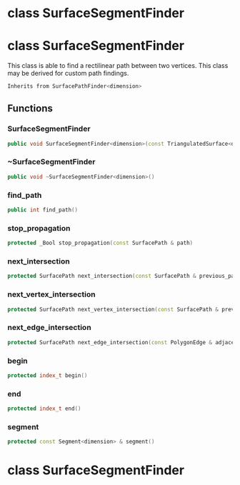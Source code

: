 # class SurfaceSegmentFinder

# class SurfaceSegmentFinder


 This class is able to find a rectilinear path between two vertices. This class may be derived for custom path findings.



```cpp
Inherits from SurfacePathFinder<dimension>
```



## Functions

### SurfaceSegmentFinder

```cpp
public void SurfaceSegmentFinder<dimension>(const TriangulatedSurface<dimension> & surface, index_t begin, index_t end)
```


### ~SurfaceSegmentFinder

```cpp
public void ~SurfaceSegmentFinder<dimension>()
```


### find_path

```cpp
public int find_path()
```


### stop_propagation

```cpp
protected _Bool stop_propagation(const SurfacePath & path)
```


### next_intersection

```cpp
protected SurfacePath next_intersection(const SurfacePath & previous_path, const SurfacePath & current_path)
```


### next_vertex_intersection

```cpp
protected SurfacePath next_vertex_intersection(const SurfacePath & previous_path, index_t vertex)
```

### next_edge_intersection

```cpp
protected SurfacePath next_edge_intersection(const PolygonEdge & adjacent_edge)
```

### begin

```cpp
protected index_t begin()
```


### end

```cpp
protected index_t end()
```


### segment

```cpp
protected const Segment<dimension> & segment()
```




# class SurfaceSegmentFinder

